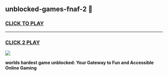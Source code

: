 
## unblocked-games-fnaf-2 👋
<h3>
<a href="https://premium.freeplayer.one?title=unblocked-games-fnaf-2&ref=14F">CLICK TO PLAY</a></h3>
<hr>

<h3>
<a href="https://premium.freeplayer.one?title=unblocked-games-fnaf-2&ref=14F">CLICK 2 PLAY</a>
  
</h3>

<a href="https://premium.freeplayer.one?title=unblocked-games-fnaf-2&ref=12F/"><img src="https://clearcache.store/games.png"></a>


**worlds hardest game unblocked: Your Gateway to Fun and Accessible Online Gaming**
